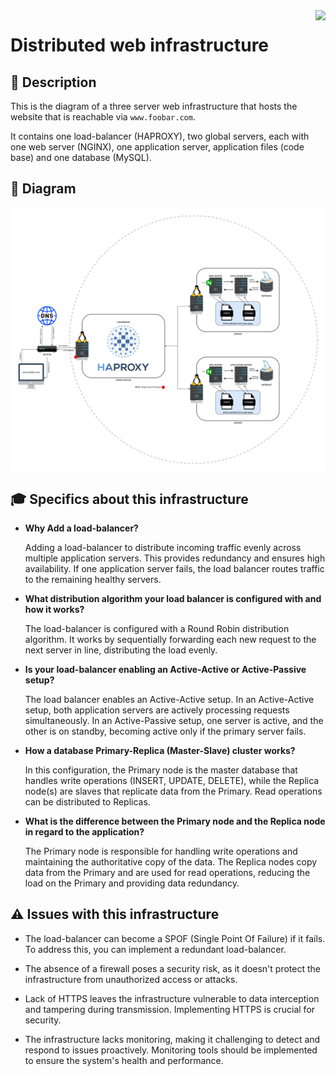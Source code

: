<img  height="50px" align="right" src="https://apply.holbertonschool.com/holberton-logo.png">

# Distributed web infrastructure

## 📄 Description

This is the diagram of a three server web infrastructure that hosts the website that is reachable via `www.foobar.com`.

It contains one load-balancer (HAPROXY), two global servers, each with one web server (NGINX), one application server, application files (code base) and one database (MySQL).

## 📑 Diagram

<img align="center" src="https://raw.githubusercontent.com/fchavonet/holbertonschool-system_engineering-devops/main/web_infrastructure_design/assets/1-distributed_web_infrastructure.png">

## 🎓 Specifics about this infrastructure

- **Why Add a load-balancer?**

    Adding a load-balancer to distribute incoming traffic evenly across multiple application servers. This provides redundancy and ensures high availability. If one application server fails, the load balancer routes traffic to the remaining healthy servers.

- **What distribution algorithm your load balancer is configured with and how it works?**

    The load-balancer is configured with a Round Robin distribution algorithm. It works by sequentially forwarding each new request to the next server in line, distributing the load evenly.

- **Is your load-balancer enabling an Active-Active or Active-Passive setup?**

    The load balancer enables an Active-Active setup. In an Active-Active setup, both application servers are actively processing requests simultaneously. In an Active-Passive setup, one server is active, and the other is on standby, becoming active only if the primary server fails.

- **How a database Primary-Replica (Master-Slave) cluster works?**

    In this configuration, the Primary node is the master database that handles write operations (INSERT, UPDATE, DELETE), while the Replica node(s) are slaves that replicate data from the Primary. Read operations can be distributed to Replicas.

- **What is the difference between the Primary node and the Replica node in regard to the application?**

    The Primary node is responsible for handling write operations and maintaining the authoritative copy of the data. The Replica nodes copy data from the Primary and are used for read operations, reducing the load on the Primary and providing data redundancy.

## ⚠️ Issues with this infrastructure

- The load-balancer can become a SPOF (Single Point Of Failure) if it fails. To address this, you can implement a redundant load-balancer.

- The absence of a firewall poses a security risk, as it doesn't protect the infrastructure from unauthorized access or attacks.

- Lack of HTTPS leaves the infrastructure vulnerable to data interception and tampering during transmission. Implementing HTTPS is crucial for security.

- The infrastructure lacks monitoring, making it challenging to detect and respond to issues proactively. Monitoring tools should be implemented to ensure the system's health and performance.
